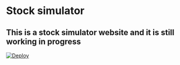 # Stock simulator
## This is a stock simulator website and it is still working in progress

[![Deploy](https://www.herokucdn.com/deploy/button.svg)](https://dashboard.heroku.com/apps/mortis666app/deploy/github)
